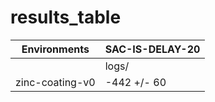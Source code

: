 # results_table
| Environments  |SAC-IS-DELAY-20|
|---------------|---------------|
|               |logs/          |
|zinc-coating-v0|-442 +/- 60    |
